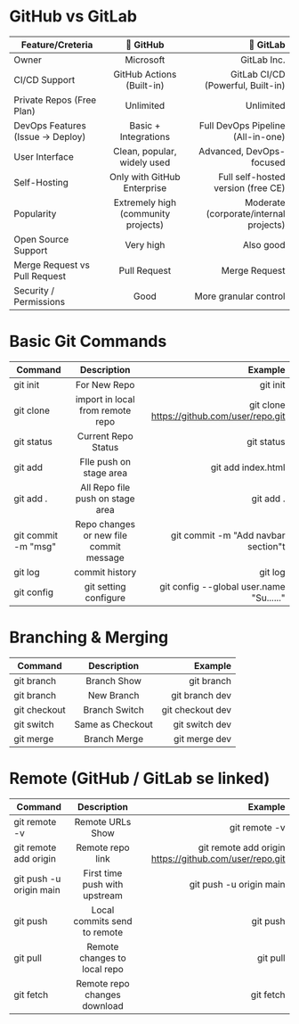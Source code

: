 # GitHub vs GitLab

| Feature/Creteria                                          |     🐙 GitHub                                            |                        🦊 GitLab                     |  
| ----------------------------------------------------------|:---------------------------------------------------------:| ----------------------------------------------------:|
|Owner                                                      | Microsoft                                                 | GitLab Inc.                                          |
|CI/CD Support                                              | GitHub Actions (Built-in)                                 | GitLab CI/CD (Powerful, Built-in)                    |
|Private Repos (Free Plan)	                                |Unlimited	                                                | Unlimited                                            |
|DevOps Features (Issue → Deploy)	                          |Basic + Integrations	                                      | Full DevOps Pipeline (All-in-one)                    |
|User Interface	                                            | Clean, popular, widely used	                              | Advanced, DevOps-focused                             |
|Self-Hosting	                                              | Only with GitHub Enterprise	                              | Full self-hosted version (free CE)                   | 
|Popularity	                                                | Extremely high (community projects)	                      | Moderate (corporate/internal projects)               |
|Open Source Support	                                      | Very high	                                                | Also good                                            |
|Merge Request vs Pull Request	                            | Pull Request	                                            | Merge Request                                        |
|Security / Permissions                                     |	Good	                                                    | More granular control                                |

# Basic Git Commands
| Command                                                   |     Description                                           |                        Example                       |  
| ----------------------------------------------------------|:---------------------------------------------------------:| ----------------------------------------------------:|
|git init                                                   | For New Repo                                              | git init                                             |
|git clone <url>                                            | import in local from remote repo                          | git clone https://github.com/user/repo.git           |
|git status                                                 | Current Repo Status                                       | git status                                           |
|git add <file>                                             | FIle push on stage area                                   | git add index.html                                   |
|git add .                                                  | All Repo file push on stage area                          | git add .                                            |
|git commit -m "msg"                                        | Repo changes or new file commit message                   | git commit -m "Add navbar section"t                  |
|git log                                                    | commit history                                            | git log                                              |
|git config                                                 | git setting configure                                     | git config --global user.name "Su......"             |

# Branching & Merging
| Command                                                   |     Description                                           |                        Example                       |  
| ----------------------------------------------------------|:---------------------------------------------------------:| ----------------------------------------------------:|
|git branch                                                 | Branch Show                                               | git branch                                           |
|git branch <name>                                          | New Branch                                                | git branch dev                                       |
|git checkout <name>                                        | Branch Switch                                             | git checkout dev                                     |
|git switch <name>                                          | Same as Checkout                                          | git switch dev                                       |
|git merge <branch>                                         | Branch Merge                                              | git merge dev                                        |

# Remote (GitHub / GitLab se linked)
| Command                                                   |     Description                                           |                        Example                         |  
| ----------------------------------------------------------|:---------------------------------------------------------:| ------------------------------------------------------:|
|git remote -v                                              | Remote URLs Show                                          | git remote -v                                          |
|git remote add origin <url>                                | Remote repo link                                          | git remote add origin https://github.com/user/repo.git |
|git push -u origin main                                    | First time push with upstream                             | git push -u origin main                                |
|git push                                                   | Local commits send to remote                              | git push                                               |
|git pull                                                   | Remote changes to local repo                              | git pull                                               |
|git fetch                                                  | Remote repo changes download                              | git fetch                                              |


